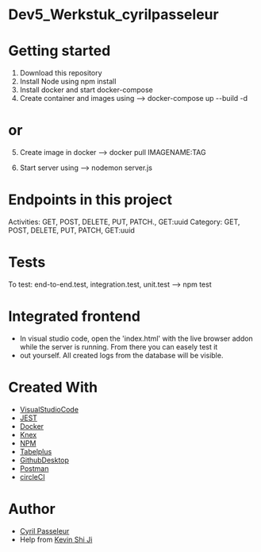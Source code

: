 # Dev5_Werkstuk_cyrilpasseleur

# Getting started

1. Download this repository
2. Install Node using npm install
3. Install docker and start docker-compose
4. Create container and images using --> docker-compose up --build -d
# or
5. Create image in docker --> docker pull IMAGENAME:TAG

6. Start server using --> nodemon server.js



# Endpoints in this project

Activities: GET, POST, DELETE, PUT, PATCH., GET:uuid
Category: GET, POST, DELETE, PUT, PATCH, GET:uuid


# Tests 

To test: end-to-end.test, integration.test, unit.test --> npm test

# Integrated frontend 
- In visual studio code, open the 'index.html' with the live browser addon while the server is running. From there you can easely test it 
- out yourself. All created logs from the database will be visible.

# Created With

* [VisualStudioCode](https://code.visualstudio.com/)
* [JEST](https://jestjs.io/en/)
* [Docker](https://docs.docker.com/)
* [Knex](http://knexjs.org/)
* [NPM](https://www.npmjs.com/)
* [Tabelplus](https://tableplus.com/)
* [GithubDesktop](https://desktop.github.com/)
* [Postman](https://www.postman.com/)
* [circleCI](https://circleci.com/)


# Author

* [Cyril Passeleur](https://github.com/cyrilpasseleur)
* Help from [Kevin Shi Ji](https://github.com/KevinJi98)